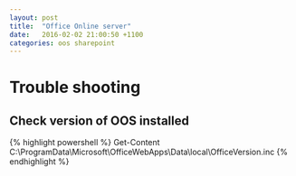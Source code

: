 ```yaml
---
layout: post
title:  "Office Online server"
date:   2016-02-02 21:00:50 +1100
categories: oos sharepoint
---
```


# Trouble shooting

## Check version of OOS installed
{% highlight powershell %}
Get-Content C:\ProgramData\Microsoft\OfficeWebApps\Data\local\OfficeVersion.inc
{% endhighlight %}

